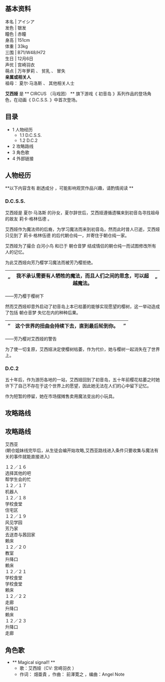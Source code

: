 **基本资料**  
---  
本名  |  アイシア   
发色  |  银发   
瞳色  |  赤瞳   
身高  |  151cm   
体重  |  33kg   
三围  |  B71/W48/H72   
生日  |  12月6日   
声优  |  宫崎羽衣   
萌点  |  万年萝莉  、  贫乳  、  冒失   
**亲属或相关人**  
祖母：  夏尔·马洛斯  、  其他相关人士  
  
**艾西娅** 是 ** CIRCUS  （马戏团） ** 旗下游戏《  初音岛  》系列作品的登场角色，在动画《  D.C.S.S.  》中首次登场。

##  目录

  * 1  人物经历 
    * 1.1  D.C.S.S. 
    * 1.2  D.C.2 
  * 2  攻略路线 
  * 3  角色歌 
  * 4  外部链接 

##  人物经历

**以下内容含有 剧透成分  ，可能影响观赏作品兴趣，请酌情阅读 **

###  D.C.S.S.

艾西娅是  夏尔·马洛斯  的孙女，夏尔辞世后，艾西娅遵循遗嘱来到初音岛寻找祖母的故友  莉卡·格林伍德  。

艾西娅作为魔法师的后裔，为学习魔法而来到初音岛，然而此时昔人已逝，艾西娅只见到了  莉卡·格林伍德  的后代朝仓纯一，并寄住于朝仓纯一家。

艾西娅为了撮合  白河小鸟  和已于  朝仓音梦  结成情侣的朝仓纯一而试图修改所有人的记忆。

为此艾西娅向芳乃樱学习魔法而被芳乃樱拒绝。

“  |  我不承认需要有人牺牲的魔法，而且人们之间的思念，可以超越魔法。  |  ”   
---|---|---  
——芳乃樱于樱树下  
  
然而艾西娅却意外启动了初音岛上本已枯萎的能够实现愿望的樱树，这一举动造成了包括  朝仓音梦  失忆在内的种种后果。

“  |  这个世界的扭曲会持续下去，直到最后轮到你。  |  ”   
---|---|---  
——芳乃樱对艾西娅的警告  
  
为了使一切复原，艾西娅决定使樱树枯萎，作为代价，她与樱树一起消失在了世界上。

###  D.C.2

五十年后，作为游历各地的一站，艾西娅回到了初音岛，五十年前樱花枯萎之时她许下了自己不存在于这个世界上的愿望，因此她无法在人们的心中留下记忆。

作为短暂的停留，她在市场摆摊售卖用魔法变出的小玩具。

##  攻略路线

攻略路线  
---  
艾西亚  
(朝仓姐妹线完毕后，从生徒会编开始攻略,艾西亚路线进入条件只要收集与魔法有关的事件就能直接进入)  
  
１２／１６  
选择其他的吧  
帮学生会的忙  
１２／１７  
机器人  
１２／１８  
学校食堂  
住宅区  
１２／１９  
风见学园  
芳乃家  
去送杏与茜回家  
赖床  
１２／２０  
教室  
升降口  
赖床  
１２／２１  
学校食堂  
学校食堂  
赖床  
１２／２２  
走廊  
升降口  
赖床  
１２／２３  
升降口  
走廊  
  
##  角色歌

  * ** Magical signal!!  **
    * 歌：艾西娅（CV:  宫崎羽衣  ） 
    * 作词：  畑亜貴  ，作曲：  前澤寛之  ，编曲：Angel Note 